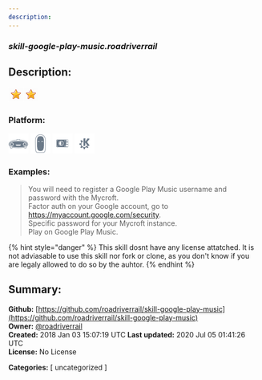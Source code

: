 ```yaml
---
description: 
---
```


### _skill-google-play-music.roadriverrail_  
## Description:  
  
  
![](../.gitbook/assets/star.png)![](../.gitbook/assets/star.png)  
  
### Platform:  
 ![Mark I](../.gitbook/assets/mark-1-icon.png)  ![Mark II](../.gitbook/assets/mark-2-icon.png)  ![Picroft](../.gitbook/assets/picroft-icon.png)  ![plasmoid](../.gitbook/assets/kde.png)   
### Examples:  
> You will need to register a Google Play Music username and password with the Mycroft.  
> Factor auth on your Google account, go to https://myaccount.google.com/security.  
> Specific password for your Mycroft instance.  
> Play <station> on Google Play Music.  
  
{% hint style="danger" %}
This skill dosnt have any license attatched. It is not adviasable to use this skill nor fork or clone, as you don't know if you are legaly allowed to do so by the auhtor.
{% endhint %}
  
## Summary:  
**Github:** [https://github.com/roadriverrail/skill-google-play-music](https://github.com/roadriverrail/skill-google-play-music)  
**Owner:** [@roadriverrail](https://github.com/roadriverrail)  
**Created:** 2018 Jan 03 15:07:19 UTC  **Last updated:** 2020 Jul 05 01:41:26 UTC  
**License:** No License  
  
**Categories:** [ uncategorized ]   
